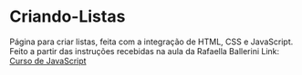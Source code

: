 # Criando-Listas

Página para criar listas, feita com a integração de HTML, CSS e JavaScript.
Feito a partir das instruções recebidas na aula da Rafaella Ballerini Link: [Curso de JavaScript](https://youtube.com/playlist?list=PLhkO7OMKgT_rRK3qvJsZAy3jrkupOxD_h&si=5bgEBLLo-SVd_ygX)
